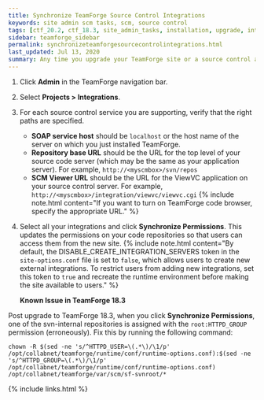 ```yaml
---
title: Synchronize TeamForge Source Control Integrations
keywords: site admin scm tasks, scm, source control
tags: [ctf_20.2, ctf_18.3, site_admin_tasks, installation, upgrade, integration, source_code, scm, git_gerrit]
sidebar: teamforge_sidebar
permalink: synchronizeteamforgesourcecontrolintegrations.html
last_updated: Jul 13, 2020
summary: Any time you upgrade your TeamForge site or a source control application, you must ensure that your users can still access their source code.
---
```

1. Click **Admin** in the TeamForge navigation bar.
2. Select **Projects > Integrations**.
3. For each source control service you are supporting, verify that the right paths are specified.
   * **SOAP service host** should be `localhost` or the host name of the server on which you just installed TeamForge.
   * **Repository base URL** should be the URL for the top level of your source code server (which may be the same as your application server). For example, `http://<myscmbox>/svn/repos`
   * **SCM Viewer URL** should be the URL for the ViewVC application on your source control server. For example, `http://<myscmbox>/integration/viewvc/viewvc.cgi`
   {% include note.html content="If you want to turn on TeamForge code browser, specify the appropriate URL." %}
4. Select all your integrations and click **Synchronize Permissions**. This updates the permissions on your code repositories so that users can access them from the new site.
   {% include note.html content="By default, the DISABLE_CREATE_INTEGRATION_SERVERS token in the `site-options.conf` file is set to `false`, which allows users to create new external integrations. To restrict users from adding new integrations, set this token to `true` and recreate the runtime environment before making the site available to users." %}

   **Known Issue in TeamForge 18.3**
<!-- https://forge.collab.net/sf/go/artf315459#5 -->   

   Post upgrade to TeamForge 18.3, when you click **Synchronize Permissions**, <!-- CVS permissions are synchronized as expected. However,  -->one of the svn-internal repositories is assigned with the `root:HTTPD_GROUP` permission (erroneously). Fix this by running the following command:

   ```shell
   chown -R $(sed -ne 's/^HTTPD_USER=\(.*\)/\1/p' /opt/collabnet/teamforge/runtime/conf/runtime-options.conf):$(sed -ne 's/^HTTPD_GROUP=\(.*\)/\1/p' /opt/collabnet/teamforge/runtime/conf/runtime-options.conf) /opt/collabnet/teamforge/var/scm/sf-svnroot/*
   ````

{% include links.html %}